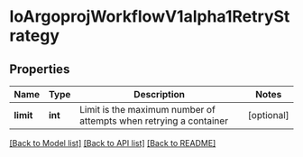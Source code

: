 # IoArgoprojWorkflowV1alpha1RetryStrategy

## Properties
Name | Type | Description | Notes
------------ | ------------- | ------------- | -------------
**limit** | **int** | Limit is the maximum number of attempts when retrying a container | [optional] 

[[Back to Model list]](../README.md#documentation-for-models) [[Back to API list]](../README.md#documentation-for-api-endpoints) [[Back to README]](../README.md)

